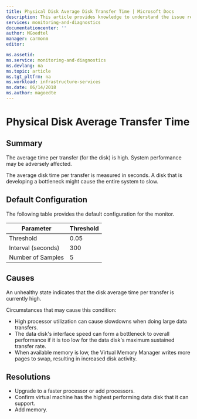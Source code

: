 ```yaml
---
title: Physical Disk Average Disk Transfer Time | Microsoft Docs
description: This article provides knowledge to understand the issue reported, what are the possible causes, and how to resolve the health issue identified by Azure Monitor VM Health.
services: monitoring-and-diagnostics
documentationcenter: ''
author: MGoedtel
manager: carmonm
editor: 

ms.assetid: 
ms.service: monitoring-and-diagnostics
ms.devlang: na
ms.topic: article
ms.tgt_pltfrm: na
ms.workload: infrastructure-services
ms.date: 06/14/2018
ms.author: magoedte
---
```


# Physical Disk Average Transfer Time

## Summary

The average time per transfer (for the disk) is high. System performance may be adversely affected.

The average disk time per transfer is measured in seconds. A disk that is developing a bottleneck might cause the entire system to slow.

## Default Configuration

The following table provides the default configuration for the monitor.

|Parameter |Threshold |
|----------|----------|
|Threshold |0.05 |
|Interval (seconds) |300 |
|Number of Samples |5 |

## Causes

An unhealthy state indicates that the disk average time per transfer is currently high.

Circumstances that may cause this condition:

- High processor utilization can cause slowdowns when doing large data transfers.
- The data disk's interface speed can form a bottleneck to overall performance if it is too low for the data disk's maximum sustained transfer rate.
- When available memory is low, the Virtual Memory Manager writes more pages to swap, resulting in increased disk activity.

## Resolutions

- Upgrade to a faster processor or add processors.
- Confirm virtual machine has the highest performing data disk that it can support.
- Add memory.